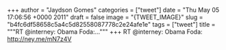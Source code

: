 
+++
author = "Jaydson Gomes"
categories = ["tweet"]
date = "Thu May 05 17:06:56 +0000 2011"
draft = false
image = "{TWEET_IMAGE}"
slug = "b4fc6df58658c5a4c5d82558087778c2e24afe1e"
tags = ["tweet"]
title = """RT @interney: Obama Foda:..."""
+++
RT @interney: Obama Foda: http://ney.me/mN7z4V
